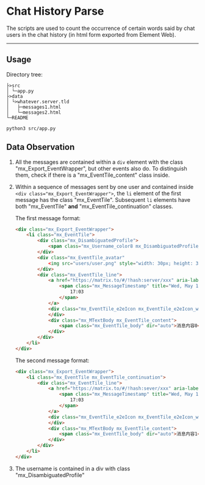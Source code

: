 # Chat History Parse

The scripts are used to count the occurrence of certain words said by chat users in the chat history (in html form exported from Element Web).

---
## Usage

Directory tree:
```
├>src
│ └─app.py
├>data
│ └>whatever.server.tld
│   ├─messages1.html
│   └─messages2.html
└─README
```

```shell-session
python3 src/app.py
```

## Data Observation

1. All the messages are contained within a `div` element with the class "mx_Export_EventWrapper", but other events also do. To distinguish them, check if there is a "mx_EventTile_content" class inside.
2. Within a sequence of messages sent by one user and contained inside `<div class="mx_Export_EventWrapper">`, the `li` element of the first message has the class "mx_EventTile". Subsequent `li` elements have both "mx_EventTile" **and** "mx_EventTile_continuation" classes. 

    The first message format:
    ```html
    <div class="mx_Export_EventWrapper"> 
        <li class="mx_EventTile">
            <div class="mx_DisambiguatedProfile">
                <span class="mx_Username_color8 mx_DisambiguatedProfile_displayName" dir="auto">username</span>
            </div>
            <div class="mx_EventTile_avatar"
                <img src="users/user.png" style="width: 30px; height: 30px;" title="@user:server" alt="Avatar" data-testid="avatar-img" role="button" tabindex="0" class="mx_AccessibleButton mx_BaseAvatar mx_BaseAvatar_image">
            </div>
            <div class="mx_EventTile_line">
                <a href="https://matrix.to/#/!hash:server/xxx" aria-label="17:03">
                    <span class="mx_MessageTimestamp" title="Wed, May 17 2023 17:03:32" aria-hidden="true" aria-live="off">
                        17:03
                    </span>
                </a>
                <div class="mx_EventTile_e2eIcon mx_EventTile_e2eIcon_warning" aria-label="Encrypted by an unverified session">
                </div>
                <div class="mx_MTextBody mx_EventTile_content">
                    <span class="mx_EventTile_body" dir="auto">消息内容0</span>
                </div>
            </div>
        </li>
    </div>
    ```
    
    The second message format:

    ```html
    <div class="mx_Export_EventWrapper">
        <li class="mx_EventTile mx_EventTile_continuation">
            <div class="mx_EventTile_line">
                <a href="https://matrix.to/#/!hash:sever/xxx" aria-label="17:03">
                    <span class="mx_MessageTimestamp" title="Wed, May 17 2023 17:03:53" aria-hidden="true" aria-live="off">
                        17:03
                    </span>
                </a>
                <div class="mx_EventTile_e2eIcon mx_EventTile_e2eIcon_warning" aria-label="Encrypted by an unverified session">
                </div>
                <div class="mx_MTextBody mx_EventTile_content">
                    <span class="mx_EventTile_body" dir="auto">消息内容1</span>
                </div>
            </div>
        </li>
    </div>
    ```
3. The username is contained in a div with class "mx_DisambiguatedProfile"

